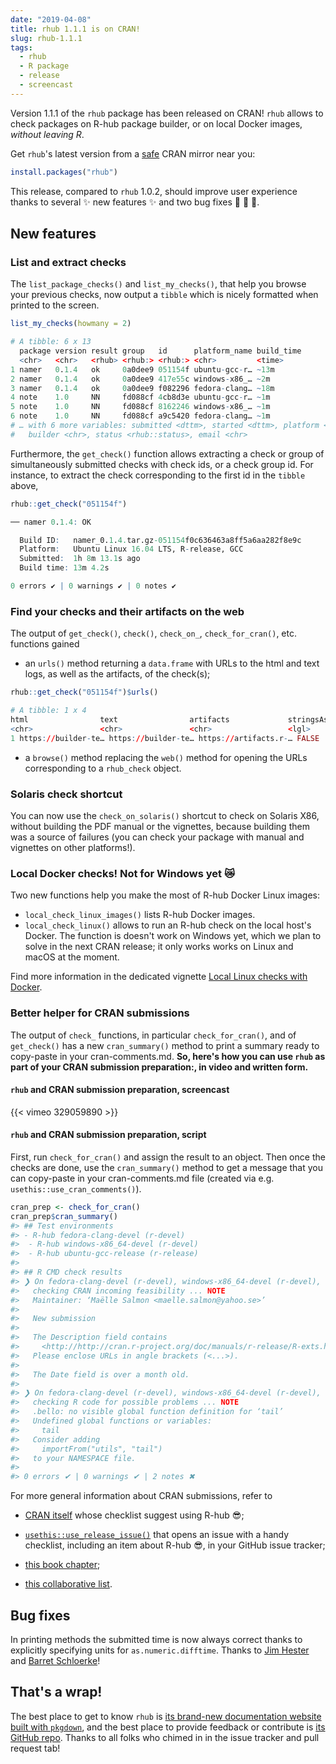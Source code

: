 ```yaml
---
date: "2019-04-08"
title: rhub 1.1.1 is on CRAN!
slug: rhub-1.1.1
tags:
  - rhub
  - R package
  - release
  - screencast
---
```


Version 1.1.1 of the `rhub` package has been released on CRAN! `rhub` allows to check packages on R-hub package builder, 
or on local Docker images, _without leaving R_.

Get `rhub`'s latest version from 
a [safe](https://rud.is/b/2019/03/03/cran-mirror-security/) CRAN mirror near
you:

```r
install.packages("rhub")
```

This release, compared to `rhub` 1.0.2, should improve user experience thanks to several :sparkles: new 
features :sparkles: and two bug fixes :wave: :bug: :bug:.


## New features

### List and extract checks

The `list_package_checks()` and `list_my_checks()`, that help you browse your previous checks, now output a `tibble` which is nicely formatted when printed to the screen. 

```r
list_my_checks(howmany = 2)
```

```r
# A tibble: 6 x 13
  package version result group   id      platform_name build_time
  <chr>   <chr>   <rhub> <rhub:> <rhub:> <chr>         <time>    
1 namer   0.1.4   ok     0a0dee9 051154f ubuntu-gcc-r… ~13m      
2 namer   0.1.4   ok     0a0dee9 417e55c windows-x86_… ~2m       
3 namer   0.1.4   ok     0a0dee9 f082296 fedora-clang… ~18m      
4 note    1.0     NN     fd088cf 4cb8d3e ubuntu-gcc-r… ~1m       
5 note    1.0     NN     fd088cf 8162246 windows-x86_… ~1m       
6 note    1.0     NN     fd088cf a9c5420 fedora-clang… ~1m       
# … with 6 more variables: submitted <dttm>, started <dttm>, platform <list>,
#   builder <chr>, status <rhub::status>, email <chr>
```

Furthermore, the `get_check()` function allows extracting a check or group of simultaneously submitted checks with check ids, or a check group id. For instance, to extract the check corresponding to the first id in the `tibble` above,

```r
rhub::get_check("051154f")
```

```r
── namer 0.1.4: OK

  Build ID:   namer_0.1.4.tar.gz-051154f0c636463a8ff5a6aa282f8e9c
  Platform:   Ubuntu Linux 16.04 LTS, R-release, GCC
  Submitted:  1h 8m 13.1s ago
  Build time: 13m 4.2s

0 errors ✔ | 0 warnings ✔ | 0 notes ✔
```

### Find your checks and their artifacts on the web

The output of `get_check()`, `check()`, `check_on_`, `check_for_cran()`,
  etc. functions gained
    
* an `urls()` method returning a `data.frame` with URLs to the html and text logs, as well as the artifacts, of the check(s);
    
```r
rhub::get_check("051154f")$urls()
``` 

```r
# A tibble: 1 x 4
html                text                artifacts             stringsAsFactors
<chr>               <chr>               <chr>                 <lgl>           
1 https://builder-te… https://builder-te… https://artifacts.r-… FALSE   
```
    
* a `browse()` method replacing the `web()` method for opening the URLs corresponding to a `rhub_check` object.

### Solaris check shortcut

You can now use the `check_on_solaris()` shortcut to check on Solaris X86, without building the PDF manual or the vignettes, because building them was 
a source of failures (you can check your package with manual and vignettes on other platforms!).

### Local Docker checks! Not for Windows yet :crying_cat_face:

Two new functions help you make the most of R-hub Docker Linux images:

* `local_check_linux_images()` lists R-hub Docker images.
* `local_check_linux()` allows to run an R-hub check on the local
  host's Docker. The function is doesn't work on Windows yet, which we plan to solve in the next CRAN release; it only works works on Linux and macOS at the moment.
  
Find more information in the dedicated vignette [Local Linux checks with Docker](https://r-hub.github.io/rhub/articles/local-debugging.html).

### Better helper for CRAN submissions

The output of `check_` functions, in particular `check_for_cran()`, and of `get_check()` has a new `cran_summary()` method to print a summary ready to copy-paste in your cran-comments.md. **So, here's how you can use `rhub` as part of your CRAN submission preparation:, in video and written form.** 

#### `rhub` and CRAN submission preparation, screencast


{{< vimeo 329059890 >}}

#### `rhub` and CRAN submission preparation, script

First, run `check_for_cran()` and assign the result to an object. Then once the checks are done, use the `cran_summary()` method to get a message that you can copy-paste in your cran-comments.md file (created via e.g. `usethis::use_cran_comments()`).

```r
cran_prep <- check_for_cran()
cran_prep$cran_summary()
#> ## Test environments
#> - R-hub fedora-clang-devel (r-devel)
#>  - R-hub windows-x86_64-devel (r-devel)
#>  - R-hub ubuntu-gcc-release (r-release)
#> 
#> ## R CMD check results
#> ❯ On fedora-clang-devel (r-devel), windows-x86_64-devel (r-devel), ubuntu-gcc-release (r-release)
#>   checking CRAN incoming feasibility ... NOTE
#>   Maintainer: ‘Maëlle Salmon <maelle.salmon@yahoo.se>’
#>   
#>   New submission
#>   
#>   The Description field contains
#>     <http://http://cran.r-project.org/doc/manuals/r-release/R-exts.html#The-DESCRIPTION-file>
#>   Please enclose URLs in angle brackets (<...>).
#>   
#>   The Date field is over a month old.
#> 
#> ❯ On fedora-clang-devel (r-devel), windows-x86_64-devel (r-devel), ubuntu-gcc-release (r-release)
#>   checking R code for possible problems ... NOTE
#>   .bello: no visible global function definition for ‘tail’
#>   Undefined global functions or variables:
#>     tail
#>   Consider adding
#>     importFrom("utils", "tail")
#>   to your NAMESPACE file.
#> 
#> 0 errors ✔ | 0 warnings ✔ | 2 notes ✖

```

For more general information about CRAN submissions, refer to 

* [CRAN itself](https://cran.r-project.org//web//packages//submission_checklist.html)
 whose checklist suggest using R-hub :sunglasses:;
 
* [`usethis::use_release_issue()`](https://usethis.r-lib.org/reference/use_release_issue.html) that opens an issue with a handy checklist, including an item about R-hub :sunglasses:, in your GitHub issue tracker;

* [this book chapter](https://r-pkgs.org/release.html#release-process);

* [this collaborative list](https://github.com/ThinkR-open/prepare-for-cran).

## Bug fixes

In printing methods the submitted time is now always correct thanks to explicitly specifying units for `as.numeric.difftime`. Thanks to [Jim Hester](https://github.com/) and [Barret Schloerke](https://github.com/schloerke)!


## That's a wrap!

The best place to get to know `rhub` is [its brand-new documentation website built with `pkgdown`](https://r-hub.github.io/rhub), and the best place to provide feedback or contribute is [its GitHub repo](https://github.com/r-hub/rhub). Thanks to all folks who chimed in in the issue tracker and pull request tab!
